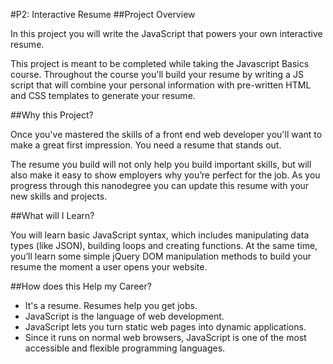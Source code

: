 #P2: Interactive Resume
##Project Overview

In this project you will write the JavaScript that powers your own interactive resume.

This project is meant to be completed while taking the Javascript Basics course. Throughout the course you'll build your resume by writing a JS script that will combine your personal information with pre-written HTML and CSS templates to generate your resume.

##Why this Project?

Once you've mastered the skills of a front end web developer you'll want to make a great first impression. You need a resume that stands out.

The resume you build will not only help you build important skills, but will also make it easy to show employers why you’re perfect for the job. As you progress through this nanodegree you can update this resume with your new skills and projects.

##What will I Learn?

You will learn basic JavaScript syntax, which includes manipulating data types (like JSON), building loops and creating functions. At the same time, you’ll learn some simple jQuery DOM manipulation methods to build your resume the moment a user opens your website.

##How does this Help my Career?

- It's a resume. Resumes help you get jobs.
- JavaScript is the language of web development.
- JavaScript lets you turn static web pages into dynamic applications.
- Since it runs on normal web browsers, JavaScript is one of the most accessible and flexible programming languages.
